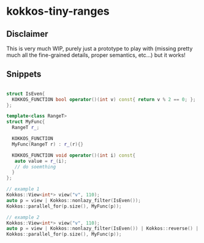 # kokkos-tiny-ranges

## Disclaimer 

This is very much WIP, purely just a prototype to play with (missing pretty much all the fine-grained details, proper semantics, etc...)
but it works! 

## Snippets 

```cpp

struct IsEven{
  KOKKOS_FUNCTION bool operator()(int v) const{ return v % 2 == 0; };
};

template<class RangeT>
struct MyFunc{
  RangeT r_;

  KOKKOS_FUNCTION
  MyFunc(RangeT r) : r_(r){}

  KOKKOS_FUNCTION void operator()(int i) const{
   auto value = r_(i);
   // do soemthing
  }
};

// example 1
Kokkos::View<int*> view("v", 110);
auto p = view | Kokkos::nonlazy_filter(IsEven());
Kokkos::parallel_for(p.size(), MyFunc(p));

// example 2
Kokkos::View<int*> view("v", 110);
auto p = view | Kokkos::nonlazy_filter(IsEven()) | Kokkos::reverse() | Kokkos::take(2);
Kokkos::parallel_for(p.size(), MyFunc(p));
```
